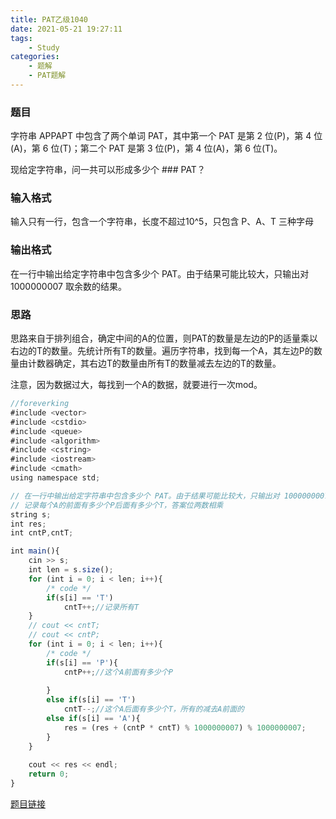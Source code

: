 ```yaml
---
title: PAT乙级1040
date: 2021-05-21 19:27:11
tags: 
    - Study
categories: 
    - 题解
    - PAT题解
---
```

### 题目
字符串 APPAPT 中包含了两个单词 PAT，其中第一个 PAT 是第 2 位(P)，第 4 位(A)，第 6 位(T)；第二个 PAT 是第 3 位(P)，第 4 位(A)，第 6 位(T)。

现给定字符串，问一共可以形成多少个 ### PAT？
### 输入格式
输入只有一行，包含一个字符串，长度不超过10^5，只包含 P、A、T 三种字母
### 输出格式
在一行中输出给定字符串中包含多少个 PAT。由于结果可能比较大，只输出对 1000000007 取余数的结果。
### 思路
   思路来自于排列组合，确定中间的A的位置，则PAT的数量是左边的P的适量乘以右边的T的数量。先统计所有T的数量。遍历字符串，找到每一个A，其左边P的数量由计数器确定，其右边T的数量由所有T的数量减去左边的T的数量。
    
注意，因为数据过大，每找到一个A的数据，就要进行一次mod。


```js
//foreverking
#include <vector>
#include <cstdio>
#include <queue>
#include <algorithm>
#include <cstring>
#include <iostream>
#include <cmath>
using namespace std;

// 在一行中输出给定字符串中包含多少个 PAT。由于结果可能比较大，只输出对 1000000007 取余数的结果。
// 记录每个A的前面有多少个P后面有多少个T，答案位两数相乘
string s;
int res;
int cntP,cntT;

int main(){
    cin >> s;
    int len = s.size();
    for (int i = 0; i < len; i++){
        /* code */
        if(s[i] == 'T')
            cntT++;//记录所有T
    }
    // cout << cntT;
    // cout << cntP;
    for (int i = 0; i < len; i++){
        /* code */
        if(s[i] == 'P'){
            cntP++;//这个A前面有多少个P
        
        }
        else if(s[i] == 'T')
            cntT--;//这个A后面有多少个T，所有的减去A前面的
        else if(s[i] == 'A'){
            res = (res + (cntP * cntT) % 1000000007) % 1000000007;
        }
    }
    
    cout << res << endl;
    return 0;
}
```
[题目链接](https://pintia.cn/problem-sets/994805260223102976/problems/994805282389999616)
